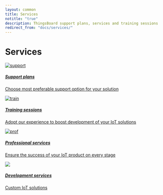 ```yaml
---
layout: common
title: Services
notitle: "true"
description: ThingsBoard support plans, services and training sessions
redirect_from: "docs/services/"
---
```


<h1 class="mainTitle services">Services</h1>

<div class="service-cards">
    <a href="/services/support/" class="card">
        <img src="https://img.thingsboard.io/support-icon.svg" alt="support">
        <h5 class="title">Support plans</h5>
        <p>Choose most preferable support option for your solution</p>
    </a>
    <a href="/services/trainings/" class="card">
        <img src="https://img.thingsboard.io/train-icon.svg" alt="train">
        <h5 class="title">Training sessions</h5>
        <p>Adopt our experience to boost development of your IoT solutions</p>
    </a>
    <a href="/services/consulting/" class="card">
        <img src="https://img.thingsboard.io/prof-icon.svg" alt="prof">
        <h5 class="title">Professional services</h5>
        <p>Ensure the success of your IoT product on every stage</p>
    </a>
    <a href="/services/development-services/" class="card">
        <img src="https://img.thingsboard.io/prof-icon.svg">
        <h5 class="title">Development services</h5>
        <p>Custom IoT solutions</p>
    </a>
</div>
